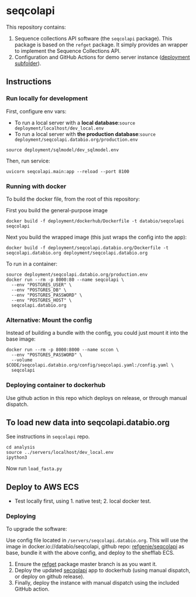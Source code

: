 # seqcolapi

This repository contains:

1. Sequence collections API software (the `seqcolapi` package). This package is based on the `refget` package. It simply provides an wrapper to implement the Sequence Collections API.
2. Configuration and GitHub Actions for demo server instance ([deployment subfolder](/deployment)).

## Instructions

### Run locally for development

First, configure env vars:
- To run a local server with a **local database**:`source deployment/localhost/dev_local.env`
- To run a local server with **the production database**:`source deployment/seqcolapi.databio.org/production.env`

```
source deployment/sqlmodel/dev_sqlmodel.env

```


Then, run service:

```
uvicorn seqcolapi.main:app --reload --port 8100
```

### Running with docker

To build the docker file, from the root of this repository:

First you build the general-purpose image

```
docker build -f deployment/dockerhub/Dockerfile -t databio/seqcolapi seqcolapi
```

Next you build the wrapped image (this just wraps the config into the app):

```
docker build -f deployment/seqcolapi.databio.org/Dockerfile -t seqcolapi.databio.org deployment/seqcolapi.databio.org
```

To run in a container:
```
source deployment/seqcolapi.databio.org/production.env
docker run --rm -p 8000:80 --name seqcolapi \
  --env "POSTGRES_USER" \
  --env "POSTGRES_DB" \
  --env "POSTGRES_PASSWORD" \
  --env "POSTGRES_HOST" \
  seqcolapi.databio.org
```

### Alternative: Mount the config

Instead of building a bundle with the config, you could just mount it into the base image:
```
docker run --rm -p 8000:8000 --name sccon \
  --env "POSTGRES_PASSWORD" \
  --volume $CODE/seqcolapi.databio.org/config/seqcolapi.yaml:/config.yaml \
  seqcolapi 
```

### Deploying container to dockerhub

Use github action in this repo which deploys on release, or through manual dispatch.

## To load new data into seqcolapi.databio.org

See instructions in `seqcolapi` repo.
```
cd analysis
source ../servers/localhost/dev_local.env
ipython3
```

Now run `load_fasta.py`

## Deploy to AWS ECS

- Test locally first, using 1. native test; 2. local docker test.

### Deploying

To upgrade the software:

Use config file located in `/servers/seqcolapi.databio.org`. This will use the image in docker.io://databio/seqcolapi, github repo: [refgenie/seqcolapi](https://github.com/refgenie/seqcolapi) as base, bundle it with the above config, and deploy to the shefflab ECS.

1. Ensure the [refget](https://github.com/refgenie/refget/) package master branch is as you want it.
2. Deploy the updated [secqolapi](https://github.com/refgenie/seqcolapi/) app to dockerhub (using manual dispatch, or deploy on github release).
3. Finally, deploy the instance with manual dispatch using the included GitHub action.


